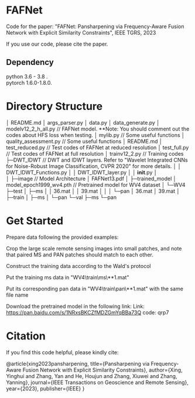 # FAFNet

Code for the paper: "FAFNet: Pansharpening via Frequency-Aware Fusion Network with Explicit Similarity Constraints", IEEE TGRS, 2023

If you use our code, please cite the paper.

## Dependency
python  3.6 - 3.8 .      
pytorch  1.6.0-1.8.0.


# Directory Structure

│  README.md
│  args_parser.py
│  data.py
│  data_generate.py
│  modelv12_2_h_all.py      // FAFNet model. **Note: You should comment out the codes about HFS loss when testing.
│  mylib.py                           // Some useful functions
│  quality_assessment.py     // Some useful functions
│  README.md
│ test_reduced.py               // Test codes of FAFNet at reduced resolution
│ test_full.py                     // Test codes of FAFNet at full resolution
│  trainv12_2.py               // Training codes
├─DWT_IDWT          // DWT and IDWT layers. Refer to "Wavelet Integrated CNNs for Noise-Robust Image Classification, CVPR 2020" for more details.
│  │  DWT_IDWT_Functions.py
│  │  DWT_IDWT_layer.py
│  │  __init__.py
│  
│
├─image         // Model Architecture
│      FAFNet13.pdf
│
├─trained_model
│      model_epoch1999_wv4.pth    // Pretrained model for WV4 dataset 
│
└─WV4
    ├─test
    │  ├─ms
    │  │      36.mat
    │  │      39.mat
    │  │
    │  └─pan
    │          36.mat
    │          39.mat
    │
    ├─train
    │  ├─ms
    │  └─pan
    └─val
        ├─ms
        └─pan


# Get Started 

Prepare data following the provided examples:<br>

Crop the large scale remote sensing images into small patches, and note that paired MS and PAN patches should match to each other.

Construct the training data according to the Wald's protocol

Put the training ms data in "WV4\train\\ms\\**1.mat" 

Put its corresponding pan data  in "WV4\train\\pan\\**1.mat" with the same file name

Download the pretrained model in the following link:
Link: https://pan.baidu.com/s/1NRxsBKCZfMDZGmYqBBa73Q 
code: qrp7



# Citation

If you find this code helpful, please kindly cite:

@article{xing2023pansharpening,
  title={Pansharpening via Frequency-Aware Fusion Network with Explicit Similarity Constraints},
  author={Xing, Yinghui and Zhang, Yan and He, Houjun and Zhang, Xiuwei and Zhang, Yanning},
  journal={IEEE Transactions on Geoscience and Remote Sensing},
  year={2023},
  publisher={IEEE}
}



